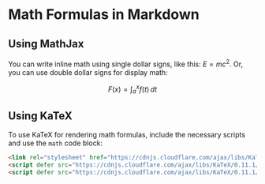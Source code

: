 # Math Formulas in Markdown

## Using MathJax

You can write inline math using single dollar signs, like this: $E=mc^2$. Or, you can use double dollar signs for display math:

$$
F(x) = \int_{a}^{x} f(t) \, dt
$$

## Using KaTeX

To use KaTeX for rendering math formulas, include the necessary scripts and use the `math` code block:

```html
<link rel="stylesheet" href="https://cdnjs.cloudflare.com/ajax/libs/KaTeX/0.11.1/katex.min.css">
<script defer src="https://cdnjs.cloudflare.com/ajax/libs/KaTeX/0.11.1/katex.min.js"></script>
<script defer src="https://cdnjs.cloudflare.com/ajax/libs/KaTeX/0.11.1/contrib/auto-render.min.js"></script>
```

